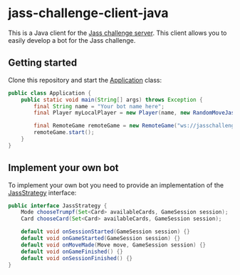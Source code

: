 # jass-challenge-client-java

This is a Java client for the [Jass challenge server](https://github.com/webplatformz/challenge).
This client allows you to easily develop a bot for the Jass challenge.

## Getting started

Clone this repository and start the [Application](src/main/java/com/zuehlke/jasschallenge/client/Application.java) class:

``` java
public class Application {
    public static void main(String[] args) throws Exception {
        final String name = "Your bot name here";
        final Player myLocalPlayer = new Player(name, new RandomMoveJassStrategy());

        final RemoteGame remoteGame = new RemoteGame("ws://jasschallenge.herokuapp.com", myLocalPlayer);
        remoteGame.start();
    }
}
```

## Implement your own bot

To implement your own bot you need to provide an implementation of the
[JassStrategy](src/main/java/com/zuehlke/jasschallenge/client/game/strategy/JassStrategy.java) interface:

``` java
public interface JassStrategy {
    Mode chooseTrumpf(Set<Card> availableCards, GameSession session);
    Card chooseCard(Set<Card> availableCards, GameSession session);

    default void onSessionStarted(GameSession session) {}
    default void onGameStarted(GameSession session) {}
    default void onMoveMade(Move move, GameSession session) {}
    default void onGameFinished() {}
    default void onSessionFinished() {}
}
```
